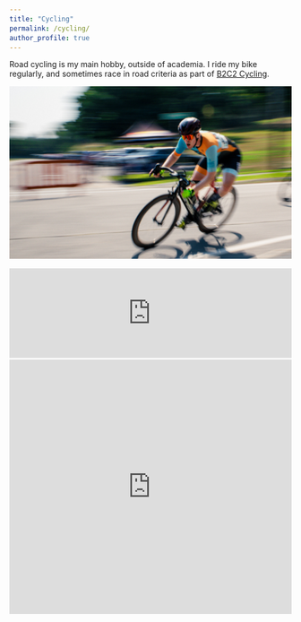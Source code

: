 ```yaml
---
title: "Cycling"
permalink: /cycling/
author_profile: true
---
```


Road cycling is my main hobby, outside of academia.
I ride my bike regularly, and sometimes race in road criteria as part of [B2C2 Cycling](https://b2c2cycling.com/).

![cycling](../files/cycling/cycling-devens-2024.png)

<iframe height='160' width='100%' frameborder='0' allowtransparency='true' scrolling='no' src='https://www.strava.com/athletes/7741397/activity-summary/b07ae5dcfcb65768a929e80a30b9b7c3844bf916'>
</iframe>

<iframe height='454' width='100%' frameborder='0' allowtransparency='true' scrolling='no' src='https://www.strava.com/athletes/7741397/latest-rides/b07ae5dcfcb65768a929e80a30b9b7c3844bf916'>
</iframe>
